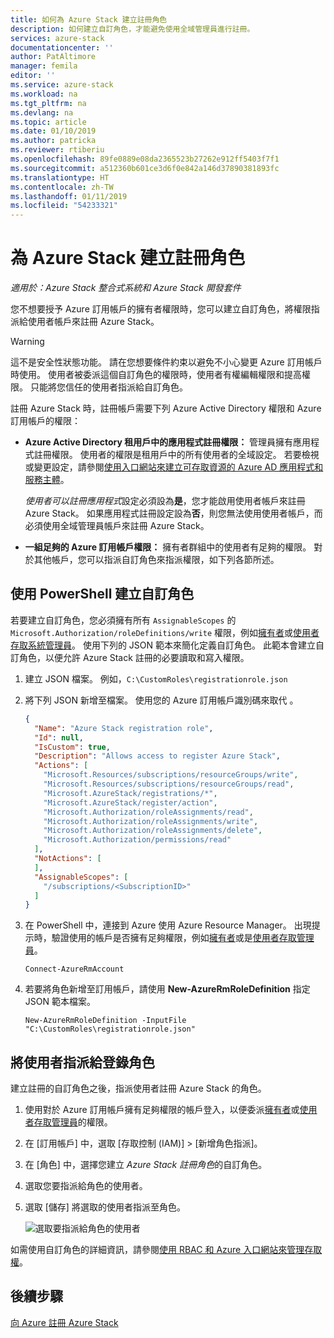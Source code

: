 ```yaml
---
title: 如何為 Azure Stack 建立註冊角色
description: 如何建立自訂角色，才能避免使用全域管理員進行註冊。
services: azure-stack
documentationcenter: ''
author: PatAltimore
manager: femila
editor: ''
ms.service: azure-stack
ms.workload: na
ms.tgt_pltfrm: na
ms.devlang: na
ms.topic: article
ms.date: 01/10/2019
ms.author: patricka
ms.reviewer: rtiberiu
ms.openlocfilehash: 89fe0889e08da2365523b27262e912ff5403f7f1
ms.sourcegitcommit: a512360b601ce3d6f0e842a146d37890381893fc
ms.translationtype: HT
ms.contentlocale: zh-TW
ms.lasthandoff: 01/11/2019
ms.locfileid: "54233321"
---
```

# <a name="create-a-registration-role-for-azure-stack"></a>為 Azure Stack 建立註冊角色

*適用於：Azure Stack 整合式系統和 Azure Stack 開發套件*

您不想要授予 Azure 訂用帳戶的擁有者權限時，您可以建立自訂角色，將權限指派給使用者帳戶來註冊 Azure Stack。

> [!WARNING]
> 這不是安全性狀態功能。 請在您想要條件約束以避免不小心變更 Azure 訂用帳戶時使用。 使用者被委派這個自訂角色的權限時，使用者有權編輯權限和提高權限。 只能將您信任的使用者指派給自訂角色。

註冊 Azure Stack 時，註冊帳戶需要下列 Azure Active Directory 權限和 Azure 訂用帳戶的權限：

* **Azure Active Directory 租用戶中的應用程式註冊權限：** 管理員擁有應用程式註冊權限。 使用者的權限是租用戶中的所有使用者的全域設定。 若要檢視或變更設定，請參閱[使用入口網站來建立可存取資源的 Azure AD 應用程式和服務主體](../active-directory/develop/howto-create-service-principal-portal.md#required-permissions)。

    *使用者可以註冊應用程式*設定必須設為**是**，您才能啟用使用者帳戶來註冊 Azure Stack。 如果應用程式註冊設定設為**否**，則您無法使用使用者帳戶，而必須使用全域管理員帳戶來註冊 Azure Stack。

* **一組足夠的 Azure 訂用帳戶權限：** 擁有者群組中的使用者有足夠的權限。 對於其他帳戶，您可以指派自訂角色來指派權限，如下列各節所述。

## <a name="create-a-custom-role-using-powershell"></a>使用 PowerShell 建立自訂角色

若要建立自訂角色，您必須擁有所有 `AssignableScopes` 的 `Microsoft.Authorization/roleDefinitions/write` 權限，例如[擁有者](../role-based-access-control/built-in-roles.md#owner)或[使用者存取系統管理員](../role-based-access-control/built-in-roles.md#user-access-administrator)。 使用下列的 JSON 範本來簡化定義自訂角色。 此範本會建立自訂角色，以便允許 Azure Stack 註冊的必要讀取和寫入權限。

1. 建立 JSON 檔案。 例如，`C:\CustomRoles\registrationrole.json`
2. 將下列 JSON 新增至檔案。 使用您的 Azure 訂用帳戶識別碼來取代 <SubscriptionID> 。

    ```json
    {
      "Name": "Azure Stack registration role",
      "Id": null,
      "IsCustom": true,
      "Description": "Allows access to register Azure Stack",
      "Actions": [
        "Microsoft.Resources/subscriptions/resourceGroups/write",
        "Microsoft.Resources/subscriptions/resourceGroups/read",
        "Microsoft.AzureStack/registrations/*",
        "Microsoft.AzureStack/register/action",
        "Microsoft.Authorization/roleAssignments/read",
        "Microsoft.Authorization/roleAssignments/write",
        "Microsoft.Authorization/roleAssignments/delete",
        "Microsoft.Authorization/permissions/read"
      ],
      "NotActions": [
      ],
      "AssignableScopes": [
        "/subscriptions/<SubscriptionID>"
      ]
    }
    ```

3. 在 PowerShell 中，連接到 Azure 使用 Azure Resource Manager。 出現提示時，驗證使用的帳戶是否擁有足夠權限，例如[擁有者](../role-based-access-control/built-in-roles.md#owner)或是[使用者存取管理員](../role-based-access-control/built-in-roles.md#user-access-administrator)。

    ```azurepowershell
    Connect-AzureRmAccount
    ```

4. 若要將角色新增至訂用帳戶，請使用 **New-AzureRmRoleDefinition** 指定 JSON 範本檔案。

    ``` azurepowershell
    New-AzureRmRoleDefinition -InputFile "C:\CustomRoles\registrationrole.json"
    ```

## <a name="assign-a-user-to-registration-role"></a>將使用者指派給登錄角色

建立註冊的自訂角色之後，指派使用者註冊 Azure Stack 的角色。

1. 使用對於 Azure 訂用帳戶擁有足夠權限的帳戶登入，以便委派[擁有者](../role-based-access-control/built-in-roles.md#owner)或[使用者存取管理員](../role-based-access-control/built-in-roles.md#user-access-administrator)的權限。
2. 在 [訂用帳戶] 中，選取 [存取控制 (IAM)] > [新增角色指派]。
3. 在 [角色] 中，選擇您建立 *Azure Stack 註冊角色*的自訂角色。
4. 選取您要指派給角色的使用者。
5. 選取 [儲存] 將選取的使用者指派至角色。

    ![選取要指派給角色的使用者](media/azure-stack-registration-role/assign-role.png)

如需使用自訂角色的詳細資訊，請參閱[使用 RBAC 和 Azure 入口網站來管理存取權](../role-based-access-control/role-assignments-portal.md)。

## <a name="next-steps"></a>後續步驟

[向 Azure 註冊 Azure Stack](azure-stack-registration.md)
